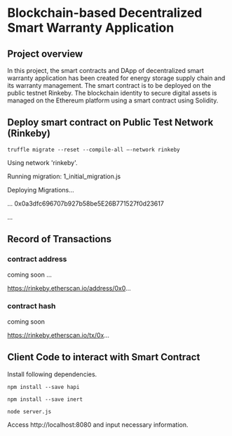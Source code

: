 # Blockchain-based Decentralized Smart Warranty Application 

## Project overview

In this project, the smart contracts and DApp of decentralized smart warranty application has been created for energy storage supply chain and its warranty management.
The smart contract is to be deployed on the public testnet Rinkeby. 
The blockchain identity to secure digital assets is managed on the Ethereum platform using a smart contract using Solidity.

## Deploy smart contract on Public Test Network (Rinkeby)

```
truffle migrate --reset --compile-all —-network rinkeby
```

Using network 'rinkeby'.

Running migration: 1_initial_migration.js
  
  Deploying Migrations...

  ... 0x0a3dfc696707b927b58be5E26B771527f0d23617
  
  ...

## Record of Transactions

### contract address
coming soon ...

https://rinkeby.etherscan.io/address/0x0...

### contract hash
coming soon

https://rinkeby.etherscan.io/tx/0x...


## Client Code to interact with Smart Contract

Install following dependencies.

```
npm install --save hapi
```

```
npm install --save inert
```

```
node server.js
```

Access http://localhost:8080 and input necessary information.

